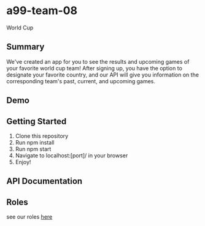 # a99-team-08
World Cup

## Summary 

We've created an app for you to see the results and upcoming games of your favorite
world cup team! After signing up, you have the option to designate your favorite country,
and our API will give you information on the corresponding team's past, current, and upcoming games.

## Demo

## Getting Started

1. Clone this repository
2. Run npm install
3. Run npm start
4. Navigate to localhost:[port]/ in your browser
5. Enjoy!

## API Documentation

## Roles

see our roles [here](docs/roles.md)

